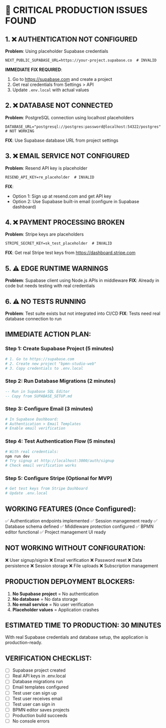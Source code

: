 # 🚨 CRITICAL PRODUCTION ISSUES FOUND

## 1. ❌ AUTHENTICATION NOT CONFIGURED
**Problem**: Using placeholder Supabase credentials
```
NEXT_PUBLIC_SUPABASE_URL=https://your-project.supabase.co  # INVALID
```

**IMMEDIATE FIX REQUIRED**:
1. Go to https://supabase.com and create a project
2. Get real credentials from Settings > API
3. Update `.env.local` with actual values

## 2. ❌ DATABASE NOT CONNECTED
**Problem**: PostgreSQL connection using localhost placeholders
```
DATABASE_URL="postgresql://postgres:password@localhost:54322/postgres"  # NOT WORKING
```

**FIX**: Use Supabase database URL from project settings

## 3. ❌ EMAIL SERVICE NOT CONFIGURED
**Problem**: Resend API key is placeholder
```
RESEND_API_KEY=re_placeholder  # INVALID
```

**FIX**: 
- Option 1: Sign up at resend.com and get API key
- Option 2: Use Supabase built-in email (configure in Supabase dashboard)

## 4. ❌ PAYMENT PROCESSING BROKEN
**Problem**: Stripe keys are placeholders
```
STRIPE_SECRET_KEY=sk_test_placeholder  # INVALID
```

**FIX**: Get real Stripe test keys from https://dashboard.stripe.com

## 5. ⚠️ EDGE RUNTIME WARNINGS
**Problem**: Supabase client using Node.js APIs in middleware
**FIX**: Already in code but needs testing with real credentials

## 6. ⚠️ NO TESTS RUNNING
**Problem**: Test suite exists but not integrated into CI/CD
**FIX**: Tests need real database connection to run

## IMMEDIATE ACTION PLAN:

### Step 1: Create Supabase Project (5 minutes)
```bash
# 1. Go to https://supabase.com
# 2. Create new project "bpmn-studio-web"
# 3. Copy credentials to .env.local
```

### Step 2: Run Database Migrations (2 minutes)
```sql
-- Run in Supabase SQL Editor
-- Copy from SUPABASE_SETUP.md
```

### Step 3: Configure Email (3 minutes)
```bash
# In Supabase Dashboard:
# Authentication > Email Templates
# Enable email verification
```

### Step 4: Test Authentication Flow (5 minutes)
```bash
# With real credentials:
npm run dev
# Try signup at http://localhost:3000/auth/signup
# Check email verification works
```

### Step 5: Configure Stripe (Optional for MVP)
```bash
# Get test keys from Stripe Dashboard
# Update .env.local
```

## WORKING FEATURES (Once Configured):
✅ Authentication endpoints implemented
✅ Session management ready
✅ Database schema defined
✅ Middleware protection configured
✅ BPMN editor functional
✅ Project management UI ready

## NOT WORKING WITHOUT CONFIGURATION:
❌ User signup/signin
❌ Email verification
❌ Password reset
❌ Data persistence
❌ Session storage
❌ File uploads
❌ Subscription management

## PRODUCTION DEPLOYMENT BLOCKERS:
1. **No Supabase project** = No authentication
2. **No database** = No data storage
3. **No email service** = No user verification
4. **Placeholder values** = Application crashes

## ESTIMATED TIME TO PRODUCTION: 30 MINUTES
With real Supabase credentials and database setup, the application is production-ready.

## VERIFICATION CHECKLIST:
- [ ] Supabase project created
- [ ] Real API keys in .env.local
- [ ] Database migrations run
- [ ] Email templates configured
- [ ] Test user can sign up
- [ ] Test user receives email
- [ ] Test user can sign in
- [ ] BPMN editor saves projects
- [ ] Production build succeeds
- [ ] No console errors